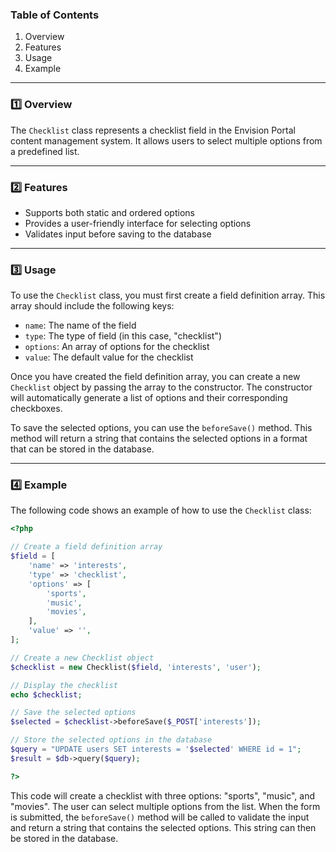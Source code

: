### Table of Contents

1. Overview
2. Features
3. Usage
4. Example

---

### 1️⃣ Overview

The `Checklist` class represents a checklist field in the Envision Portal content management system. It allows users to select multiple options from a predefined list.

---

### 2️⃣ Features

- Supports both static and ordered options
- Provides a user-friendly interface for selecting options
- Validates input before saving to the database

---

### 3️⃣ Usage

To use the `Checklist` class, you must first create a field definition array. This array should include the following keys:

- `name`: The name of the field
- `type`: The type of field (in this case, "checklist")
- `options`: An array of options for the checklist
- `value`: The default value for the checklist

Once you have created the field definition array, you can create a new `Checklist` object by passing the array to the constructor. The constructor will automatically generate a list of options and their corresponding checkboxes.

To save the selected options, you can use the `beforeSave()` method. This method will return a string that contains the selected options in a format that can be stored in the database.

---

### 4️⃣ Example

The following code shows an example of how to use the `Checklist` class:

```php
<?php

// Create a field definition array
$field = [
    'name' => 'interests',
    'type' => 'checklist',
    'options' => [
        'sports',
        'music',
        'movies',
    ],
    'value' => '',
];

// Create a new Checklist object
$checklist = new Checklist($field, 'interests', 'user');

// Display the checklist
echo $checklist;

// Save the selected options
$selected = $checklist->beforeSave($_POST['interests']);

// Store the selected options in the database
$query = "UPDATE users SET interests = '$selected' WHERE id = 1";
$result = $db->query($query);

?>
```

This code will create a checklist with three options: "sports", "music", and "movies". The user can select multiple options from the list. When the form is submitted, the `beforeSave()` method will be called to validate the input and return a string that contains the selected options. This string can then be stored in the database.